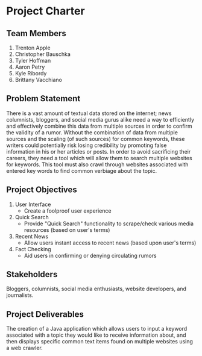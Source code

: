 Project Charter
=====

Team Members
------------------
1. Trenton Apple
2. Christopher Bauschka
3. Tyler Hoffman
4. Aaron Petry
5. Kyle Ribordy
6. Brittany Vacchiano

Problem Statement
------------------
There is a vast amount of textual data stored on the internet; news columnists, bloggers, and social media gurus alike need a way to efficiently and effectively combine this data from multiple sources in order to confirm the validity of a rumor. Without the combination of data from multiple sources and the scaling (of such sources) for common keywords, these writers could potentially risk losing credibility by promoting false information in his or her articles or posts. In order to avoid sacrificing their careers, they need a tool which will allow them to search multiple websites for keywords. This tool must also crawl through websites associated with entered key words to find common verbiage about the topic.

Project Objectives
------------------
1. User Interface
	* Create a foolproof user experience
2. Quick Search
	* Provide "Quick Search" functionality to scrape/check various media resources (based on user's terms)
3. Recent News
	* Allow users instant access to recent news (based upon user's terms)
4. Fact Checking
	* Aid users in confirming or denying circulating rumors

Stakeholders
------------------
Bloggers, columnists, social media enthusiasts, website developers, and journalists.

Project Deliverables
------------------
The creation of a Java application which allows users to input a keyword associated with a topic they would like to receive information about, and then displays specific common text items found on multiple websites using a web crawler.
